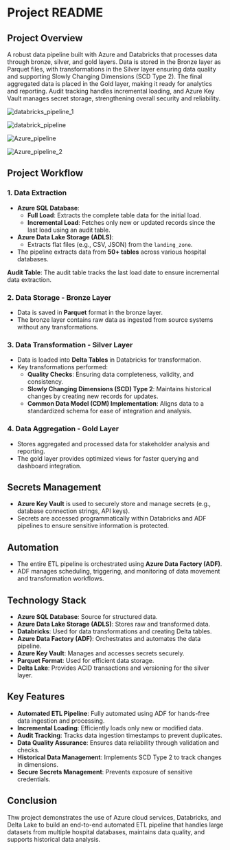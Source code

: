 # Project README

## Project Overview  
A robust data pipeline built with Azure and Databricks that processes data through bronze, silver, and gold layers. Data is stored in the Bronze layer as Parquet files, with transformations in the Silver layer ensuring data quality and supporting Slowly Changing Dimensions (SCD Type 2). The final aggregated data is placed in the Gold layer, making it ready for analytics and reporting. Audit tracking handles incremental loading, and Azure Key Vault manages secret storage, strengthening overall security and reliability.

![databricks_pipeline_1](https://github.com/user-attachments/assets/f7c32169-751a-4eaf-a799-c3d2111f6a7b)

![databrick_pipeline](https://github.com/user-attachments/assets/b37cbf93-1e0d-4b18-ac8f-0654f5aba81f)

![Azure_pipeline](https://github.com/user-attachments/assets/0425fdc5-b89c-4085-9176-6058d1f0b161)

![Azure_pipeline_2](https://github.com/user-attachments/assets/2e677e0e-4a83-4174-8bda-c6ddf9d82d45)


## Project Workflow  

### 1. **Data Extraction**  
- **Azure SQL Database**:  
  - **Full Load**: Extracts the complete table data for the initial load.  
  - **Incremental Load**: Fetches only new or updated records since the last load using an audit table.  
- **Azure Data Lake Storage (ADLS)**:  
  - Extracts flat files (e.g., CSV, JSON) from the `landing_zone`.  
- The pipeline extracts data from **50+ tables** across various hospital databases.  

**Audit Table**: The audit table tracks the last load date to ensure incremental data extraction.

### 2. **Data Storage - Bronze Layer**  
- Data is saved in **Parquet** format in the bronze layer.  
- The bronze layer contains raw data as ingested from source systems without any transformations.  

### 3. **Data Transformation - Silver Layer**  
- Data is loaded into **Delta Tables** in Databricks for transformation.  
- Key transformations performed:  
  - **Quality Checks**: Ensuring data completeness, validity, and consistency.  
  - **Slowly Changing Dimensions (SCD) Type 2**: Maintains historical changes by creating new records for updates.  
  - **Common Data Model (CDM) Implementation**: Aligns data to a standardized schema for ease of integration and analysis.  

### 4. **Data Aggregation - Gold Layer**  
- Stores aggregated and processed data for stakeholder analysis and reporting.  
- The gold layer provides optimized views for faster querying and dashboard integration.  

## Secrets Management  
- **Azure Key Vault** is used to securely store and manage secrets (e.g., database connection strings, API keys).  
- Secrets are accessed programmatically within Databricks and ADF pipelines to ensure sensitive information is protected.  

## Automation  
- The entire ETL pipeline is orchestrated using **Azure Data Factory (ADF)**.  
- ADF manages scheduling, triggering, and monitoring of data movement and transformation workflows.  

## Technology Stack  
- **Azure SQL Database**: Source for structured data.  
- **Azure Data Lake Storage (ADLS)**: Stores raw and transformed data.  
- **Databricks**: Used for data transformations and creating Delta tables.  
- **Azure Data Factory (ADF)**: Orchestrates and automates the data pipeline.  
- **Azure Key Vault**: Manages and accesses secrets securely.  
- **Parquet Format**: Used for efficient data storage.  
- **Delta Lake**: Provides ACID transactions and versioning for the silver layer.  

## Key Features  
- **Automated ETL Pipeline**: Fully automated using ADF for hands-free data ingestion and processing.  
- **Incremental Loading**: Efficiently loads only new or modified data.  
- **Audit Tracking**: Tracks data ingestion timestamps to prevent duplicates.  
- **Data Quality Assurance**: Ensures data reliability through validation and checks.  
- **Historical Data Management**: Implements SCD Type 2 to track changes in dimensions.  
- **Secure Secrets Management**: Prevents exposure of sensitive credentials.  

## Conclusion  
Thw project demonstrates the use of Azure cloud services, Databricks, and Delta Lake to build an end-to-end automated ETL pipeline that handles large datasets from multiple hospital databases, maintains data quality, and supports historical data analysis.
